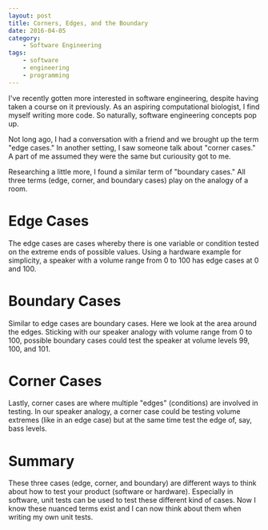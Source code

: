 ```yaml
---
layout: post
title: Corners, Edges, and the Boundary
date: 2016-04-05
category:
    - Software Engineering
tags:
    - software
    - engineering
    - programming
---
```


I've recently gotten more interested in software engineering, despite having
taken a course on it previously. As an aspiring computational biologist, I find
myself writing more code. So naturally, software engineering concepts pop up.

<!--break-->

Not long ago, I had a conversation with a friend and we brought up the term
"edge cases." In another setting, I saw someone talk about "corner cases." A
part of me assumed they were the same but curiousity got to me.

Researching a little more, I found a similar term of "boundary cases." All
three terms (edge, corner, and boundary cases) play on the analogy of a room.

# Edge Cases

The edge cases are cases whereby there is one variable or condition tested on
the extreme ends of possible values. Using a hardware example for simplicity, a
speaker with a volume range from 0 to 100 has edge cases at 0 and 100.

# Boundary Cases

Similar to edge cases are boundary cases. Here we look at the area around the
edges. Sticking with our speaker analogy with volume range from 0 to 100,
possible boundary cases could test the speaker at volume levels 99, 100, and
101.

# Corner Cases

Lastly, corner cases are where multiple "edges" (conditions) are involved in
testing. In our speaker analogy, a corner case could be testing volume extremes
(like in an edge case) but at the same time test the edge of, say, bass levels.

# Summary

These three cases (edge, corner, and boundary) are different ways to think
about how to test your product (software or hardware). Especially in software,
unit tests can be used to test these different kind of cases. Now I know these
nuanced terms exist and I can now think about them when writing my own unit
tests.
